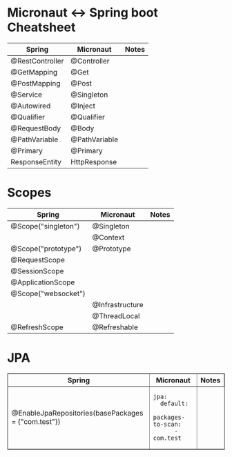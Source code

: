 # Micronaut <-> Spring boot  Cheatsheet

| Spring | Micronaut| Notes |
|--------|----------| ------|
| @RestController | @Controller |
| @GetMapping | @Get |
| @PostMapping | @Post |
| @Service | @Singleton |
| @Autowired | @Inject |
| @Qualifier | @Qualifier |
| @RequestBody | @Body|
| @PathVariable | @PathVariable|
| @Primary | @Primary|
| ResponseEntity | HttpResponse|

# Scopes

| Spring | Micronaut| Notes |
|--------|----------| ------|
| @Scope("singleton") |    @Singleton
|                     |     @Context |
| @Scope("prototype")  | @Prototype|
| @RequestScope  | |
| @SessionScope  | |
|@ApplicationScope||
|@Scope("websocket")||
|    | @Infrastructure |
|    | @ThreadLocal |
| @RefreshScope | @Refreshable|

# JPA
<table border="1px;">
<tr><th>Spring</th><th>Micronaut</th><th>Notes</th></tr>
<tr><td>@EnableJpaRepositories(basePackages = {"com.test"})</td>
<td>

````
jpa:
  default:
    packages-to-scan:
      - com.test                        
````

</td>
</tr>

</table> 

</table>